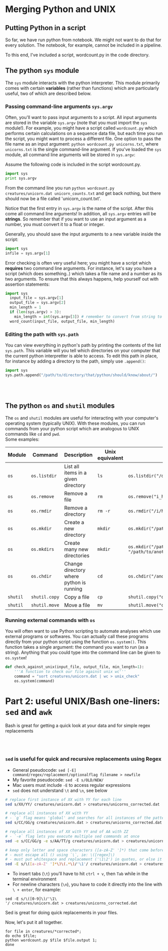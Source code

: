 # Merging Python and UNIX

## Putting Python in a script

So far, we have run python from notebook. We might not want to do that for every solution. The notebook, for example, cannot be included in a pipeline.

To this end, I've included a script, wordcount.py in the code directory. 


## The python `sys` module

The `sys` module interacts with the python interpreter. This module primarily comes with certain **variables** (rather than functions) which are particularly useful, two of which are described below.

### Passing command-line arguments `sys.argv`
Often, you'll want to pass input arguments to a script. All input arguments are stored in the variable `sys.argv` (note that you must import the `sys` module!). For example, you might have a script called `wordcount.py` which performs certain calculations on a sequence data file, but each time you run the script, you might want to process a different file. One option to pass the file name as an input argument: `python wordcount.py unicorns.txt`, where `unicorns.txt` is the single command-line argument. If you've loaded the `sys` module, all command line arguments will be stored in `sys.argv`:

Assume the following code is included in the script wordcount.py. 
```python
import sys
print sys.argv
```
From the command line you run `python wordcount.py creatures/unicorn.dat unicorn_counts.txt` and get back nothing, but there should now be a file called 'unicorn_count.txt'.


Notice that the first entry in `sys.argv` is the name of the script. After this come all command line arguments! In addition, all `sys.argv` entries will be **strings**. So remember that if you want to use an input argument as a number, you must convert it to a float or integer.

Generally, you should save the input arguments to a new variable inside the script:
```python
import sys
infile = sys.argv[1]
```

Error checking is often very useful here; you might have a script which **requires** two command line arguments. For instance, let's say you have a script (which does something..) which takes a file name and a number as its two arguments. To ensure that this always happens, help yourself out with assertion statements:

```python
import sys
  input_file = sys.argv[1]
  output_file = sys.argv[2]
  min_length = 1
  if (len(sys.argv) > 3):
    min_length = int(sys.argv[3]) # remember to convert from string to int, as needed!
  word_count(input_file, output_file, min_length) 
```


### Editing the path with `sys.path`

You can view everything in python's path by printing the contents of the list `sys.path`. This variable will you tell which directories on your computer that the current python interpretter is able to access. To edit this path in place, for instance by adding a directory to the path, simply use `.append()`:
```python
import sys
sys.path.append("/path/to/directory/that/python/should/know/about/")
```

<br><br>
## The python `os` and `shutil` modules

The `os` and `shutil` modules are useful for interacting with your computer's operating system (typically UNIX). With these modules, you can run commands from your python script which are analogous to UNIX commands like `cd` and `pwd`. 
<br>Some examples:

Module | Command  |  Description | Unix equivalent | Example
-------|----------|--------------|-----------------|--------
`os` | `os.listdir`| List all items in a given directory | `ls` | `os.listdir("/directory/of/interest/")`
`os` | `os.remove` | Remove a file | `rm` | `os.remove("i_hate_this_file.txt")`
`os` | `os.rmdir` | Remove a directory | `rm -r`| `os.rmdir("/i/hate/this/directory/")`
`os` | `os.mkdir`  | Create a new directory | `mkdir` |`os.mkdir("/path/to/brand/new/directory/")`
`os` | `os.mkdirs`  | Create many new directories | `mkdir`|`os.mkdir("/path/to/a/brand/new/directory/", "/path/to/another/brand/new/directory/")`
`os` | `os.chdir`  | Change directory where python is running | `cd` | `os.chdir("/another/directory/where/i/want/to/be/")`
`shutil` | `shutil.copy` | Copy a file | `cp` | `shutil.copy("old_file.txt", "new_file.txt")`
`shutil` | `shutil.move` | Move a file | `mv` | `shutil.move("old_file.txt", "new_file.txt")`


### Running external commands with `os`

You will often want to use Python scripting to automate analyses which use external programs or softwares. You can actually call these programs directly from your python script using the function `os.system()`. This function takes a single argument: the command you want to run (as a string). Anything that you could type into the command line can be given to `os.system`!

```python
def check_against_unix(input_file, output_file, min_length=1):
	'''A function to check our file against unix wc'''
	command = "sort creatures/unicorn.dat | wc > unix_check"
	os.system(command)	
```

# Part 2: useful UNIX/Bash one-liners: `sed`  and `awk`

Bash is great for getting a quick look at your data and for simple regex replacements

<br><br>
### `sed` is useful for quick and recursive replacements using Regex

* General pseudocode: `sed [-E] command/regex/replacement/optionalflag filename > newfile`
* My favorite pseudocode: `sed -E s/OLD/NEW/`
* Mac users must include `-E` to access regular expressions
* `sed` does not understand `\t` and `\n`, see below

```bash
# replace first instance of XX with YY for each line
sed s/XX/YY/ creatures/unicorn.dat > creatures/unicorns_corrected.dat
```

```bash
# replace all instances of XX with YY 
# - `g` flag means 'global' and searches for all instances of the pattern
sed s/CC/GG/g creatures/unicorn.dat > creatures/unicorns_corrected.dat
```

```bash
# replace all instances of XX with YY and of AA with ZZ
# - `-e` flag lets you execute multiple sed commands at once
sed -e s/CC/GG/g -e s/AA/TT/g creatures/unicorn.dat > creatures/unicorns_corrected.dat
```

```bash
# keep only letter and space characters ([a-zA-Z' ']*) that come before a different type of character in each line
# - must escape all () using `\`, ie: \([regex]\)
# - must put whitespace and replacement ('\1\2') in quotes, or else it is interpreted as a separate command
sed -E s/\([a-zA-Z' ']*\)\(.*\)/'\1'/ creatures/unicorn.dat > creatures/unicorns_corrected.dat
```

* To insert tabs (`\t`) you'll have to hit `ctrl + v`, then `Tab` while in the terminal environment
* For newline characters (`\n`), you have to code it directly into the line with `\ + enter`, for example:

```
sed -E s/\([0-9]\)/'\1\
'/ creatures/unicorn.dat > creatures/unicorns_corrected.dat
```

Sed is great for doing quick replacements in your files.

Now, let's put it all together. 

```UNIX
for file in creatures/*corrected*; 
do echo $file; 
python wordcount.py $file $file.output 1; 
done
```